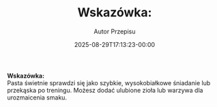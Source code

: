 ﻿---
draft: true
title: "**Wskazówka:**"
author: "Autor Przepisu"
recipe_image: images/recipe-headers/default.jpg
date: 2025-08-29T17:13:23-00:00
categories: ["do-kategoryzacji"]
tags: ["draft"]
tagline: "Przepis do sformatowania"
servings: 4
prep_time: 15
cook: true
cook_time: 30
calories: 300
protein: 20
fat: 10
carbohydrate: 25
---
**Wskazówka:**  
Pasta świetnie sprawdzi się jako szybkie, wysokobiałkowe śniadanie lub przekąska po treningu. Możesz dodać ulubione zioła lub warzywa dla urozmaicenia smaku.
